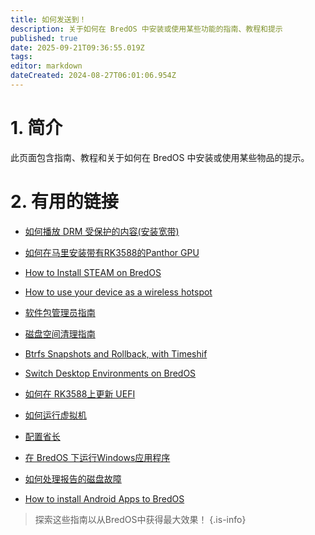 ```yaml
---
title: 如何发送到！
description: 关于如何在 BredOS 中安装或使用某些功能的指南、教程和提示
published: true
date: 2025-09-21T09:36:55.019Z
tags:
editor: markdown
dateCreated: 2024-08-27T06:01:06.954Z
---
```


# 1. 简介

此页面包含指南、教程和关于如何在 BredOS 中安装或使用某些物品的提示。

# 2. 有用的链接

- [如何播放 DRM 受保护的内容(安装宽带)](/en/how-to/widevine-watch-drm-content)

- [如何在马里安装带有RK3588的Panthor GPU](/en/how-to/how-to-setup-panthor)

- [How to Install STEAM on BredOS](/how-to/how-to-install-steam)

- [How to use your device as a wireless hotspot](/how-to/how-to-use-your-device-as-ap)

- [软件包管理员指南](/how-to/package-management)

- [磁盘空间清理指南](/how-to/free-space-up)

- [Btrfs Snapshots and Rollback, with Timeshif](/how-to/timeshift-system-snapshots-and-rollbacks-on-btrfs)

- [Switch Desktop Environments on BredOS](/how-to/switch-desktop-environments)

- [如何在 RK3588上更新 UEFI ](/how-to/update-uefi-rk3588)

- [如何运行虚拟机](/how-to/run-vms)

- [配置省长](/how-to/govctl)

- [在 BredOS 下运行Windows应用程序](/how-to/proton-run)

- [如何处理报告的磁盘故障](/how-to/disk-failure)

- [How to install Android Apps to BredOS](/en/how-to/waydroid)

> 探索这些指南以从BredOS中获得最大效果！
> {.is-info}
